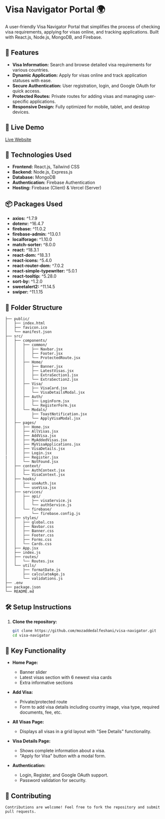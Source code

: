 # Visa Navigator Portal 🌍

A user-friendly Visa Navigator Portal that simplifies the process of checking visa requirements, applying for visas online, and tracking applications. Built with React.js, Node.js, MongoDB, and Firebase.

## 🌟 Features

- **Visa Information:** Search and browse detailed visa requirements for various countries.
- **Dynamic Application:** Apply for visas online and track application statuses with ease.
- **Secure Authentication:** User registration, login, and Google OAuth for quick access.
- **Protected Routes:** Private routes for adding visas and managing user-specific applications.
- **Responsive Design:** Fully optimized for mobile, tablet, and desktop devices.

## 🔗 Live Demo

[Live Website](https://visaease-55e7b.web.app/)

## 🚀 Technologies Used

- **Frontend:** React.js, Tailwind CSS
- **Backend:** Node.js, Express.js
- **Database:** MongoDB
- **Authentication:** Firebase Authentication
- **Hosting:** Firebase (Client) & Vercel (Server)

## 📦 Packages Used

- **axios:** ^1.7.9
- **dotenv:** ^16.4.7
- **firebase:** ^11.0.2
- **firebase-admin:** ^13.0.1
- **localforage:** ^1.10.0
- **match-sorter:** ^8.0.0
- **react:** ^18.3.1
- **react-dom:** ^18.3.1
- **react-icons:** ^5.4.0
- **react-router-dom:** ^7.0.2
- **react-simple-typewriter:** ^5.0.1
- **react-tooltip:** ^5.28.0
- **sort-by:** ^1.2.0
- **sweetalert2:** ^11.14.5
- **swiper:** ^11.1.15

## 📂 Folder Structure

```visa-navigator/
├── public/
│   ├── index.html
│   ├── favicon.ico
│   └── manifest.json
├── src/
│   ├── components/
│   │   ├── common/
│   │   │   ├── Navbar.jsx
│   │   │   ├── Footer.jsx
│   │   │   └── ProtectedRoute.jsx
│   │   ├── Home/
│   │   │   ├── Banner.jsx
│   │   │   ├── LatestVisas.jsx
│   │   │   ├── ExtraSection1.jsx
│   │   │   └── ExtraSection2.jsx
│   │   ├── Visa/
│   │   │   ├── VisaCard.jsx
│   │   │   └── VisaDetailsModal.jsx
│   │   ├── Auth/
│   │   │   ├── LoginForm.jsx
│   │   │   └── RegisterForm.jsx
│   │   └── Modals/
│   │       ├── ToastNotification.jsx
│   │       └── ApplyVisaModal.jsx
│   ├── pages/
│   │   ├── Home.jsx
│   │   ├── AllVisas.jsx
│   │   ├── AddVisa.jsx
│   │   ├── MyAddedVisas.jsx
│   │   ├── MyVisaApplications.jsx
│   │   ├── VisaDetails.jsx
│   │   ├── Login.jsx
|   │   ├── Register.jsx
│   │   └── NotFound.jsx
│   ├── context/
│   │   ├── AuthContext.jsx
│   │   └── VisaContext.jsx
│   ├── hooks/
│   │   ├── useAuth.jsx
│   │   └── useVisa.jsx
│   ├── services/
│   │   ├── api/
│   │   │   ├── visaService.js
│   │   │   └── authService.js
│   │   └── firebase/
│   │       └── firebase.config.js
│   ├── styles/
│   │   ├── global.css
│   │   ├── Navbar.css
│   │   ├── Banner.css
│   │   ├── Footer.css
│   │   ├── Forms.css
│   │   └── Cards.css
│   ├── App.jsx
│   ├── index.js
│   ├── routes/
│   │   └── Routes.jsx
│   └── utils/
│       ├── formatDate.js
│       ├── calculateAge.js
│       └── validations.js
├── .env
├── package.json
└── README.md
```

## 🛠 Setup Instructions

1. **Clone the repository:**
   ```bash
   git clone https://github.com/mozaddedalfeshani/visa-navigator.git
   cd visa-navigator
   ```

## 📝 Key Functionality

- **Home Page:**

  - Banner slider
  - Latest visas section with 6 newest visa cards
  - Extra informative sections

- **Add Visa:**

  - Private/protected route
  - Form to add visa details including country image, visa type, required documents, fee, etc.

- **All Visas Page:**

  - Displays all visas in a grid layout with "See Details" functionality.

- **Visa Details Page:**

  - Shows complete information about a visa.
  - "Apply for Visa" button with a modal form.

- **Authentication:**
  - Login, Register, and Google OAuth support.
  - Password validation for security.

## 🙌 Contributing

    Contributions are welcome! Feel free to fork the repository and submit pull requests.

